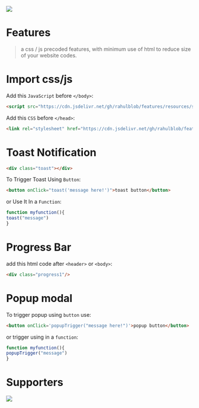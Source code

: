 <a href="https://www.buymeacoffee.com/coffeeforahul"><img src="https://img.buymeacoffee.com/button-api/?text=Buy Me A Coffee&emoji=&slug=coffeeforahul&button_colour=5F7FFF&font_colour=ffffff&font_family=Comic&outline_colour=000000&coffee_colour=FFDD00"/></a>
# Features
> a css / js precoded features, with minimum use of html to reduce size of your website codes.
# Import css/js
Add this ```JavaScript``` before ```</body>```:
```html
<script src="https://cdn.jsdelivr.net/gh/rahulblob/features/resources/script.v1.1.js"></script>
```
Add this ```CSS``` before ```</head>```:

```html
<link rel="stylesheet" href="https://cdn.jsdelivr.net/gh/rahulblob/features/resources/style.v1.1css"/>
```

# Toast Notification

```html
<div class="toast"></div>
```
To Trigger Toast Using ```Button```:
```html
<button onClick="toast('message here!')">toast button</button>
```
or Use It In a ```Function```:
```js
function myfunction(){
toast("message")
}
```

# Progress Bar
add this html code after ```<header>``` or ```<body>```:
```html
<div class="progress1"/>
```
# Popup modal
To trigger popup using ```button``` use:
```html
<button onClick='popupTrigger("message here!")'>popup button</button>
```
or trigger using in a ```function```:
```js
function myfunction(){
popupTrigger("message")
}
```

# Supporters
<a href="https://www.buymeacoffee.com/coffeeforahul"><img style="pointer-events:none;cursor:default;" src="https://img.buymeacoffee.com/button-api/?text=Total Coffees&emoji=&slug=coffeeforahul&button_colour=5F7FFF&font_colour=ffffff&font_family=Comic&outline_colour=000000&coffee_colour=FFDD00"/></a>
